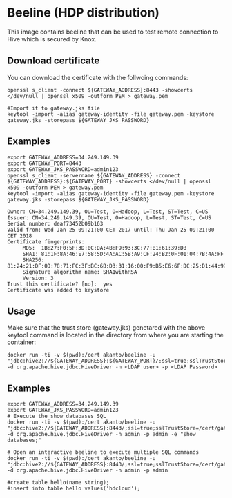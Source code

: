 # Beeline (HDP distribution)

This image contains beeline that can be used to test remote connection to Hive  which is secured by Knox. 

## Download certificate

You can download the certificate with the follwoing commands:
```
openssl s_client -connect ${GATEWAY_ADDRESS}:8443 -showcerts </dev/null | openssl x509 -outform PEM > gateway.pem

#Import it to gateway.jks file
keytool -import -alias gateway-identity -file gateway.pem -keystore gateway.jks -storepass ${GATEWAY_JKS_PASSWORD}
```

## Examples
```
export GATEWAY_ADDRESS=34.249.149.39
export GATEWAY_PORT=8443
export GATEWAY_JKS_PASSWORD=admin123
openssl s_client -servername ${GATEWAY_ADDRESS} -connect  ${GATEWAY_ADDRESS}:${GATEWAY_PORT} -showcerts </dev/null | openssl x509 -outform PEM > gateway.pem
keytool -import -alias gateway-identity -file gateway.pem -keystore gateway.jks -storepass ${GATEWAY_JKS_PASSWORD}

Owner: CN=34.249.149.39, OU=Test, O=Hadoop, L=Test, ST=Test, C=US
Issuer: CN=34.249.149.39, OU=Test, O=Hadoop, L=Test, ST=Test, C=US
Serial number: deaf73452b09b163
Valid from: Wed Jan 25 09:21:00 CET 2017 until: Thu Jan 25 09:21:00 CET 2018
Certificate fingerprints:
	 MD5:  1B:27:F0:5F:3D:0C:DA:4B:F9:93:3C:77:B1:61:39:DB
	 SHA1: 81:1F:8A:46:E7:58:5D:4A:AC:5B:A9:CF:24:B2:0F:01:04:7B:4A:FF
	 SHA256: 81:24:21:DF:0D:78:71:FC:3F:BC:6B:D3:31:16:00:F9:B5:E6:6F:DC:25:D1:44:99:FB:42:B1:D2:E9:96:FE:DE
	 Signature algorithm name: SHA1withRSA
	 Version: 3
Trust this certificate? [no]:  yes
Certificate was added to keystore

```

## Usage
Make sure that the trust store (gateway.jks) genetared with the above keytool command is located in the directory from where you are starting the container:

```
docker run -ti -v $(pwd):/cert akanto/beeline -u "jdbc:hive2://${GATEWAY_ADDRESS}:${GATEWAY_PORT}/;ssl=true;sslTrustStore=/cert/gateway.jks;trustStorePassword=${GATEWAY_JKS_PASSWORD};transportMode=http;httpPath=gateway/hdc/hive" -d org.apache.hive.jdbc.HiveDriver -n <LDAP user> -p <LDAP Password>
```

## Examples
```
export GATEWAY_ADDRESS=34.249.149.39
export GATEWAY_JKS_PASSWORD=admin123
# Execute the show databases SQL
docker run -ti -v $(pwd):/cert akanto/beeline -u "jdbc:hive2://${GATEWAY_ADDRESS}:8443/;ssl=true;sslTrustStore=/cert/gateway.jks;trustStorePassword=${GATEWAY_JKS_PASSWORD};transportMode=http;httpPath=gateway/hdc/hive" -d org.apache.hive.jdbc.HiveDriver -n admin -p admin -e "show databases;"

# Open an interactive beeline to execute multiple SQL commands
docker run -ti -v $(pwd):/cert akanto/beeline -u "jdbc:hive2://${GATEWAY_ADDRESS}:8443/;ssl=true;sslTrustStore=/cert/gateway.jks;trustStorePassword=${GATEWAY_JKS_PASSWORD};transportMode=http;httpPath=gateway/hdc/hive" -d org.apache.hive.jdbc.HiveDriver -n admin -p admin

#create table hello(name string);
#insert into table hello values('hdcloud');
```